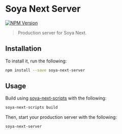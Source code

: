 # Soya Next Server

[![NPM Version](https://img.shields.io/npm/v/soya-next-server.svg?style=flat-square)](https://www.npmjs.com/package/soya-next-server)

> Production server for Soya Next.

## Installation

To install it, run the following:

```bash
npm install --save soya-next-server
```

## Usage

Build using [soya-next-scripts](../soya-next-scripts/README.md) with the following:

```bash
soya-next-scripts build
```

Then, start your production server with the following:

```bash
soya-next-server
```
